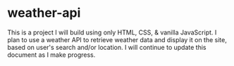 ﻿# weather-api
This is a project I will build using only HTML, CSS, & vanilla JavaScript. I plan to use a weather API to retrieve weather data and display it on the site, based on user's search and/or location.
I will continue to update this document as I make progress.
